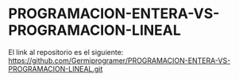 # PROGRAMACION-ENTERA-VS-PROGRAMACION-LINEAL

El link al repositorio es el siguiente: https://github.com/Germiprogramer/PROGRAMACION-ENTERA-VS-PROGRAMACION-LINEAL.git
